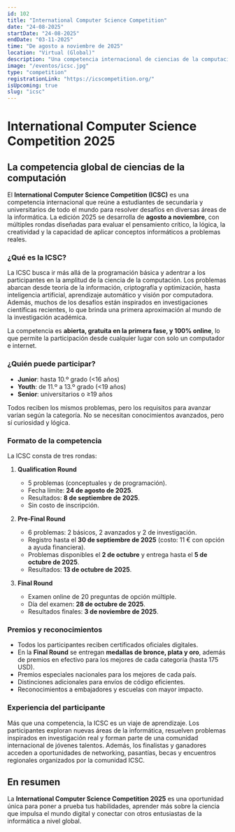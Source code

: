 ```yaml
---
id: 102
title: "International Computer Science Competition"
date: "24-08-2025"
startDate: "24-08-2025"
endDate: "03-11-2025"
time: "De agosto a noviembre de 2025"
location: "Virtual (Global)"
description: "Una competencia internacional de ciencias de la computación con múltiples rondas que reta a estudiantes de todo el mundo a explorar, aprender y resolver problemas innovadores en diversas áreas de la informática."
image: "/eventos/icsc.jpg"
type: "competition"
registrationLink: "https://icscompetition.org/"
isUpcoming: true
slug: "icsc"
---
```


# International Computer Science Competition 2025

## La competencia global de ciencias de la computación

El **International Computer Science Competition (ICSC)** es una competencia internacional que reúne a estudiantes de secundaria y universitarios de todo el mundo para resolver desafíos en diversas áreas de la informática. La edición 2025 se desarrolla de **agosto a noviembre**, con múltiples rondas diseñadas para evaluar el pensamiento crítico, la lógica, la creatividad y la capacidad de aplicar conceptos informáticos a problemas reales.

### ¿Qué es la ICSC?

La ICSC busca ir más allá de la programación básica y adentrar a los participantes en la amplitud de la ciencia de la computación. Los problemas abarcan desde teoría de la información, criptografía y optimización, hasta inteligencia artificial, aprendizaje automático y visión por computadora. Además, muchos de los desafíos están inspirados en investigaciones científicas recientes, lo que brinda una primera aproximación al mundo de la investigación académica.

La competencia es **abierta, gratuita en la primera fase, y 100% online**, lo que permite la participación desde cualquier lugar con solo un computador e internet.

### ¿Quién puede participar?

- **Junior**: hasta 10.º grado (<16 años)  
- **Youth**: de 11.º a 13.º grado (<19 años)  
- **Senior**: universitarios o ≥19 años  

Todos reciben los mismos problemas, pero los requisitos para avanzar varían según la categoría. No se necesitan conocimientos avanzados, pero sí curiosidad y lógica.

### Formato de la competencia

La ICSC consta de tres rondas:

1. **Qualification Round**  
   - 5 problemas (conceptuales y de programación).  
   - Fecha límite: **24 de agosto de 2025**.  
   - Resultados: **8 de septiembre de 2025**.  
   - Sin costo de inscripción.  

2. **Pre-Final Round**  
   - 6 problemas: 2 básicos, 2 avanzados y 2 de investigación.  
   - Registro hasta el **30 de septiembre de 2025** (costo: 11 € con opción a ayuda financiera).  
   - Problemas disponibles el **2 de octubre** y entrega hasta el **5 de octubre de 2025**.  
   - Resultados: **13 de octubre de 2025**.  

3. **Final Round**  
   - Examen online de 20 preguntas de opción múltiple.  
   - Día del examen: **28 de octubre de 2025**.  
   - Resultados finales: **3 de noviembre de 2025**.

### Premios y reconocimientos

- Todos los participantes reciben certificados oficiales digitales.  
- En la **Final Round** se entregan **medallas de bronce, plata y oro**, además de premios en efectivo para los mejores de cada categoría (hasta 175 USD).  
- Premios especiales nacionales para los mejores de cada país.  
- Distinciones adicionales para envíos de código eficientes.  
- Reconocimientos a embajadores y escuelas con mayor impacto.

### Experiencia del participante

Más que una competencia, la ICSC es un viaje de aprendizaje. Los participantes exploran nuevas áreas de la informática, resuelven problemas inspirados en investigación real y forman parte de una comunidad internacional de jóvenes talentos. Además, los finalistas y ganadores acceden a oportunidades de networking, pasantías, becas y encuentros regionales organizados por la comunidad ICSC.  

## En resumen

La **International Computer Science Competition 2025** es una oportunidad única para poner a prueba tus habilidades, aprender más sobre la ciencia que impulsa el mundo digital y conectar con otros entusiastas de la informática a nivel global.  
